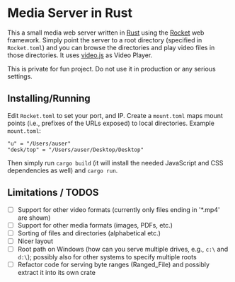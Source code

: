 # Media Server in Rust

This a small media web server written in 
[Rust](https://rust-lang.org) using the [Rocket](https://rocket.rs) 
web framework.  Simply point the server to a root directory (specified
in `Rocket.toml`) and you can browse the directories and play video 
files in those directories.  It uses [video.js](https://videojs.com/) 
as Video Player.

This is private for fun project.  Do not use it in production or any
serious settings.

## Installing/Running

Edit `Rocket.toml` to set your port, and IP.  Create a `mount.toml`
maps mount points (i.e., prefixes of the URLs exposed) to 
local directories.  Example `mount.toml`:

```
"u" = "/Users/auser"
"desk/top" = "/Users/auser/Desktop/Desktop"
```

Then simply run `cargo build` (it will install the needed JavaScript
and CSS dependencies as well) and `cargo run`.

## Limitations / TODOS

- [ ] Support for other video formats (currently only files ending 
      in '*.mp4' are shown)
- [ ] Support for other media formats (images, PDFs, etc.)      
- [ ] Sorting of files and directories (alphabetical etc.)
- [ ] Nicer layout
- [ ] Root path on Windows (how can you serve multiple drives, e.g.,  `c:\` and `d:\`); possibly also for other systems to specify multiple roots
- [ ] Refactor code for serving byte ranges (Ranged_File) and possibly extract it into its own crate
